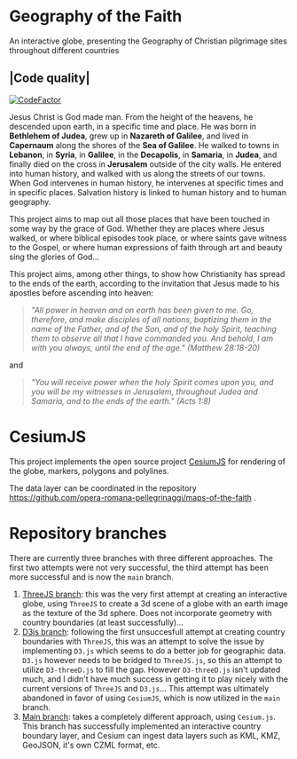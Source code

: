 # Geography of the Faith
An interactive globe, presenting the Geography of Christian pilgrimage sites throughout different countries

|Code quality|
--------------
[![CodeFactor](https://www.codefactor.io/repository/github/opera-romana-pellegrinaggi/geography-of-the-faith/badge)](https://www.codefactor.io/repository/github/opera-romana-pellegrinaggi/geography-of-the-faith)

Jesus Christ is God made man.
From the height of the heavens, he descended upon earth, in a specific time and place.
He was born in **Bethlehem of Judea**, grew up in **Nazareth of Galilee**, and lived in **Capernaum** along the shores of the **Sea of Galilee**.
He walked to towns in **Lebanon**, in **Syria**, in **Galilee**, in the **Decapolis**, in **Samaria**, in **Judea**, and finally died on the cross in **Jerusalem** outside of the city walls.
He entered into human history, and walked with us along the streets of our towns.
When God intervenes in human history, he intervenes at specific times and in specific places.
Salvation history is linked to human history and to human geography.

This project aims to map out all those places that have been touched in some way by the grace of God.
Whether they are places where Jesus walked, or where biblical episodes took place, or where saints gave witness to the Gospel, or where human expressions of faith through art and beauty sing the glories of God...

This project aims, among other things, to show how Christianity has spread to the ends of the earth, according to the invitation that Jesus made to his apostles before ascending into heaven:

> *"All power in heaven and on earth has been given to me. Go, therefore, and make disciples of all nations, baptizing them in the name of the Father, and of the Son, and of the holy Spirit, teaching them to observe all that I have commanded you. And behold, I am with you always, until the end of the age." (Matthew 28:18-20)*

and

> *"You will receive power when the holy Spirit comes upon you, and you will be my witnesses in Jerusalem, throughout Judea and Samaria, and to the ends of the earth." (Acts 1:8)*

# CesiumJS

This project implements the open source project [CesiumJS](https://github.com/CesiumGS/cesium) for rendering of the globe, markers, polygons and polylines.

The data layer can be coordinated in the repository https://github.com/opera-romana-pellegrinaggi/maps-of-the-faith .


# Repository branches

There are currently three branches with three different approaches. The first two attempts were not very successful, the third attempt has been more successful and is now the `main` branch.

1) [ThreeJS branch](https://github.com/opera-romana-pellegrinaggi/geography-of-the-faith/tree/threeJS): this was the very first attempt at creating an interactive globe, using `ThreeJS` to create a 3d scene of a globe with an earth image as the texture of the 3d sphere. Does not incorporate geometry with country boundaries (at least successfully)...
2) [D3js branch](https://github.com/opera-romana-pellegrinaggi/geography-of-the-faith/tree/D3js): following the first unsuccesfull attempt at creating country boundaries with `ThreeJS`, this was an attempt to solve the issue by implementing `D3.js` which seems to do a better job for geographic data. `D3.js` however needs to be bridged to `ThreeJS.js`, so this an attempt to utilize `D3-threeD.js` to fill the gap. However `D3-threeD.js` isn't updated much, and I didn't have much success in getting it to play nicely with the current versions of `ThreeJS` and `D3.js`... This attempt was ultimately abandoned in favor of using `CesiumJS`, which is now utilized in the `main` branch.
3) [Main branch](https://github.com/opera-romana-pellegrinaggi/geography-of-the-faith/tree/main): takes a completely different approach, using `Cesium.js`. This branch has successfully implemented an interactive country boundary layer, and Cesium can ingest data layers such as KML, KMZ, GeoJSON, it's own CZML format, etc.
